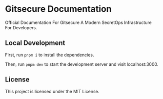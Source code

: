 # Gitsecure Documentation

Official Documentation For Gitsecure A Modern SecretOps Infrastructure For Developers.

## Local Development

First, run `pnpm i` to install the dependencies.

Then, run `pnpm dev` to start the development server and visit localhost:3000.

## License

This project is licensed under the MIT License.

